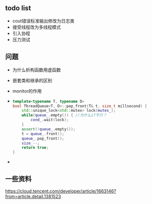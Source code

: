 ## todo list
* cout错误标准输出修改为日志类
* 接受线程改为多线程模式
* 引入协程
* 压力测试

## 问题
* 为什么析构函数用虚函数
* 嵌套类和继承的区别
* monitor的作用

* ```c++
  template<typename T, typename D>
  bool ThreadQueue<T, D>::pop_front(T& t, size_t millsecond) {
      std::unique_lock<std::mutex> lock(mutex_);
      while(queue_.empty()) { //为什么if不行？
          cond_.wait(lock);
      }
      assert(!queue_.empty());
      t = queue_.front();
      queue_.pop_front();
      size_--;
      return true;
  }
  ```

* 
## 一些资料
https://cloud.tencent.com/developer/article/1663146?from=article.detail.1381523
